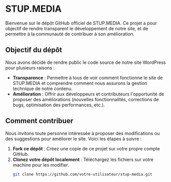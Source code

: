 # STUP.MEDIA 

Bienvenue sur le dépôt GitHub officiel de STUP.MEDIA. Ce projet a pour objectif de rendre transparent le développement de notre site, et de permettre à la communauté de contribuer à son amélioration.

## Objectif du dépôt

Nous avons décidé de rendre public le code source de notre site WordPress pour plusieurs raisons :
- **Transparence** : Permettre à tous de voir comment fonctionne le site de STUP.MEDIA et comprendre comment nous assurons la gestion technique de notre contenu.
- **Amélioration** : Offrir aux développeurs et contributeurs l'opportunité de proposer des améliorations (nouvelles fonctionnalités, corrections de bugs, optimisation des performances, etc.).

## Comment contribuer

Nous invitons toute personne intéressée à proposer des modifications ou des suggestions pour améliorer le site. Voici les étapes à suivre :

1. **Fork ce dépôt** : Créez une copie de ce projet sur votre propre compte GitHub.
2. **Clonez votre dépôt localement** : Téléchargez les fichiers sur votre machine pour les modifier.
   ```bash
   git clone https://github.com/votre-utilisateur/stup-media.git
